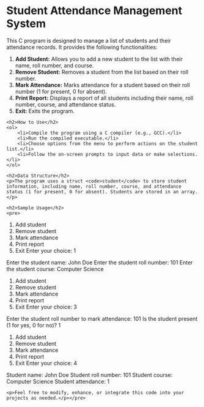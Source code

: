 <html>
<html>
<head>
</head>
<body>
    <h1>Student Attendance Management System</h1>
    <p>This C program is designed to manage a list of students and their attendance records. It provides the following functionalities:</p>
    <ol>
        <li><strong>Add Student:</strong> Allows you to add a new student to the list with their name, roll number, and course.</li>
        <li><strong>Remove Student:</strong> Removes a student from the list based on their roll number.</li>
        <li><strong>Mark Attendance:</strong> Marks attendance for a student based on their roll number (1 for present, 0 for absent).</li>
        <li><strong>Print Report:</strong> Displays a report of all students including their name, roll number, course, and attendance status.</li>
        <li><strong>Exit:</strong> Exits the program.</li>
    </ol>

    <h2>How to Use</h2>
    <ol>
        <li>Compile the program using a C compiler (e.g., GCC).</li>
        <li>Run the compiled executable.</li>
        <li>Choose options from the menu to perform actions on the student list.</li>
        <li>Follow the on-screen prompts to input data or make selections.</li>
    </ol>

    <h2>Data Structure</h2>
    <p>The program uses a struct <code>student</code> to store student information, including name, roll number, course, and attendance status (1 for present, 0 for absent). Students are stored in an array.</p>

    <h2>Sample Usage</h2>
    <pre>
1. Add student
2. Remove student
3. Mark attendance
4. Print report
5. Exit
Enter your choice: 1

Enter the student name: John Doe
Enter the student roll number: 101
Enter the student course: Computer Science

1. Add student
2. Remove student
3. Mark attendance
4. Print report
5. Exit
Enter your choice: 3

Enter the student roll number to mark attendance: 101
Is the student present (1 for yes, 0 for no)? 1

1. Add student
2. Remove student
3. Mark attendance
4. Print report
5. Exit
Enter your choice: 4

Student name: John Doe
Student roll number: 101
Student course: Computer Science
Student attendance: 1
    

    <p>Feel free to modify, enhance, or integrate this code into your projects as needed.</p></pre>
</body>
</html>
